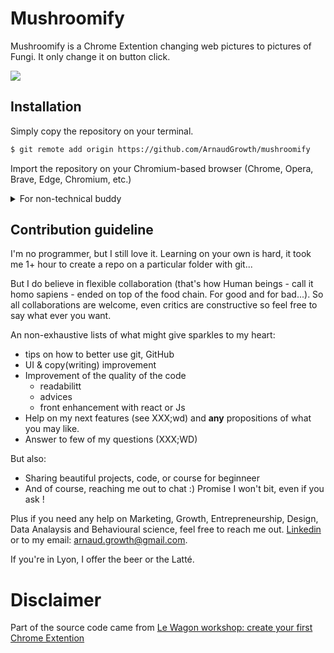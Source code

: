 # Mushroomify

Mushroomify is a Chrome Extention changing web pictures to pictures of Fungi. It only change it on button click.


![](images/readMe/MushroomifySnapshot.gif)

## Installation

Simply copy the repository on your terminal.

```bash
$ git remote add origin https://github.com/ArnaudGrowth/mushroomify
```

Import the repository on your Chromium-based browser (Chrome, Opera, Brave, Edge, Chromium, etc.)


<details>
<summary>For non-technical buddy</summary>

Go to XXX and download the folder (zip)
Go to chrome://extensions/ and select Developer mode
```
CODE!
```
</details>

## Contribution guideline

I'm no programmer, but I still love it. Learning on your own is hard, it took me 1+ hour to create a repo on a particular folder with git...

But I do believe in flexible collaboration (that's how Human beings - call it homo sapiens - ended on top of the food chain. For good and for bad...). 
So all collaborations are welcome, even critics are constructive so feel free to say what ever you want. 

An non-exhaustive lists of what might give sparkles to my heart: 
- tips on how to better use git, GitHub
- UI & copy(writing) improvement
- Improvement of the quality of the code
  - readabilitt
  - advices
  - front enhancement with react or Js
- Help on my next features (see XXX;wd) and **any** propositions of what you may like.
- Answer to few of my questions (XXX;WD)

But also: 
- Sharing beautiful projects, code, or course for beginneer 
- And of course, reaching me out to chat :) Promise I won't bit, even if you ask !

Plus if you need any help on Marketing, Growth, Entrepreneurship, Design, Data Analaysis and Behavioural science, feel free to reach me out.
[Linkedin](https://www.linkedin.com/in/consulting-and-growth-hacking/) or to my email: arnaud.growth@gmail.com.

If you're in Lyon, I offer the beer or the Latté. 

# Disclaimer
Part of the source code came from [Le Wagon workshop: create your first Chrome Extention](https://github.com/trouni/workshop-chrome-extension)
